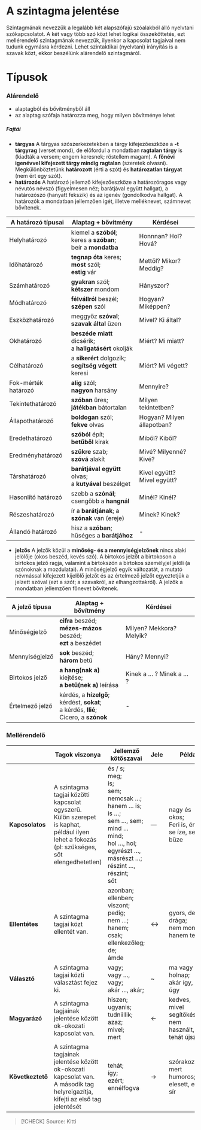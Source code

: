 # A szintagma jelentése

Szintagmának nevezzük a legalább két alapszófajú szóalakból álló nyelvtani szókapcsolatot.
A két vagy több szó közt lehet logikai összeköttetés, ezt mellérendelő szintagmának nevezzük, ilyenkor a kapcsolat tagjaival nem tudunk egymásra kérdezni.
Lehet szintaktikai (nyelvtani) irányítás is a szavak közt, ekkor beszélünk alárendelő szintagmáról.

# Típusok

### Alárendelő

- alaptagból és bővítményből áll
- az alaptag szófaja határozza meg, hogy milyen bővítménye lehet

##### Fajtái

- **tárgyas**
	A tárgyas szószerkezetekben a tárgy kifejezőeszköze a **-t tárgyrag** (verset mond), de előfordul a mondatban **ragtalan tárgy** is (kiadták a versem; engem keresnek; röstellem magam). A **főnévi igenévvel kifejezett tárgy mindig ragtalan** (szeretek olvasni). Megkülönböztetünk **határozott** (érti a szót) és **határozatlan tárgyat** (nem ért egy szót).
- **határozós**
	A határozó jellemző kifejezőeszköze a határozóragos vagy névutós névszó (figyelmesen néz; barátjával együtt hallgat), a határozószó (hanyatt fekszik) és az igenév (gondolkodva hallgat). A határozók a mondatban jellemzően igét, illetve melléknevet, számnevet bővítenek.

| A határozó típusai  | Alaptag + bővítmény                                                | Kérdései                    |
| ------------------- | ------------------------------------------------------------------ | --------------------------- |
| Helyhatározó        | kiemel a **szóból**;<br>keres a **szóban**;<br>beír a **mondatba** | Honnnan? Hol? Hová?         |
| Időhatározó         | **tegnap óta** keres;<br>**most** szól;<br>**estig** vár           | Mettől? Mikor? Meddig?      |
| Számhatározó        | **gyakran** szól;<br>**kétszer** mondom                            | Hányszor?                   |
| Módhatározó         | **félvállról** beszél;<br>**szépen** szól                          | Hogyan? Miképpen?           |
| Eszközhatározó      | meggyőz **szóval**;<br>**szavak által** üzen                       | Mivel? Ki által?            |
| Okhatározó          | **beszéde miatt** dicsérik;<br>a **hallgatásért** okolják          | Miért? Mi miatt?            |
| Célhatározó         | a **sikerért** dolgozik;<br>**segítség végett** keresi             | Miért? Mi végett?           |
| Fok-mérték határozó | **alig** szól;<br>**nagyon** harsány                               | Mennyire?                   |
| Tekintethatározó    | **szóban** üres;<br>**játékban** bátortalan                        | Milyen tekintetben?         |
| Állapothatározó     | **boldogan** szól;<br>**fekve** olvas                              | Hogyan? Milyen állapotban?  |
| Eredethatározó      | **szóból** épít;<br>**betűből** kirak                              | Miből? Kiből?               |
| Eredményhatározó    | **szűkre** szab;<br>**szóvá** alakít                               | Mivé? Milyenné? Kivé?       |
| Társhatározó        | **barátjával együtt** olvas;<br>a **kutyával** beszélget           | Kivel együtt? Mivel együtt? |
| Hasonlító határozó  | szebb a **szónál**;<br>csengőbb a **hangnál**                      | Minél? Kinél?               |
| Részeshatározó      | ír a **barátjának**; a **szónak** van (ereje)                      | Minek? Kinek?               |
| Állandó határozó    | hisz a **szóban**;<br>hűséges a **barátjához**                     | -                           |
- **jelzős**
	A jelzők közül a **minőség- és a mennyiségjelzőnek** nincs alaki jelölője (okos beszéd, kevés szó). A birtokos jelzőt a birtokoson a birtokos jelző ragja, valamint a birtokszón a birtokos személyjel jelöli (a szónoknak a mozdulatai). A minőségjelző egyik változatát, a mutató névmással kifejezett kijelölő jelzőt és az értelmező jelzőt egyeztetjük a jelzett szóval (ezt a szót; a szavakról, az elhangzottakról). A jelzők a mondatban jellemzően főnevet bővítenek. 

| A jelző típusa  | Alaptag + bővítmény                                                                          | Kérdései                 |
| --------------- | -------------------------------------------------------------------------------------------- | ------------------------ |
| Minőségjelző    | **cifra** beszéd;<br>**mézes-mázos** beszéd;<br>**ezt** a beszédet                           | Milyen? Mekkora? Melyik? |
| Mennyiségjelző  | **sok** beszéd;<br>**három** betű                                                            | Hány? Mennyi?            |
| Birtokos jelző  | **a hang(nak a)** kiejtése;<br>**a betű(nek a)** leírása                                     | Kinek a … ? Minek a … ?  |
| Értelmező jelző | kérdés, a **hízelgő**;<br>kérdést, **sokat**;<br>a kérdés, **Ilié**;<br>Cicero, a **szónok** | -                        |
### Mellérendelő

|                  | Tagok viszonya                                                                                                                                 | Jellemző kötőszavai                                                                                                                                                         | Jele | Példa                                                    |
| ---------------- | ---------------------------------------------------------------------------------------------------------------------------------------------- | --------------------------------------------------------------------------------------------------------------------------------------------------------------------------- | ---- | -------------------------------------------------------- |
| **Kapcsolatos**  | A szintagma tagjai közötti kapcsolat egyszerű.<br>Külön szerepet is kaphat, például ilyen lehet a fokozás (pl: szükséges, sőt elengedhetetlen) | és / s;<br>meg;<br>is;<br>sem;<br>nemcsak …;<br>hanem … is;<br>is …;<br>sem …, sem;<br>mind … mind;<br>hol …, hol;<br>egyrészt …, másrészt …;<br>részint …, részint;<br>sőt | —    | nagy és okos;<br>Feri is, én is;<br>se íze, se bűze      |
| **Ellentétes**   | A szintagma tagjai közt ellentét van.                                                                                                          | azonban;<br>ellenben;<br>viszont;<br>pedig;<br>nem …;<br>hanem;<br>csak;<br>ellenkezőleg;<br>de;<br>ámde                                                                    | ↔    | gyors, de drága;<br>nem mondja, hanem teszi              |
| **Választó**     | A szintagma tagjai közti választást fejez ki.                                                                                                  | vagy;<br>vagy …, vagy;<br>akár …, akár;                                                                                                                                     | ~    | ma vagy holnap;<br>akár így, akár úgy                    |
| **Magyarázó**    | A szintagma tagjainak jelentése között ok-okozati kapcsolat van.                                                                               | hiszen;<br>ugyanis;<br>tudniillik;<br>azaz;<br>mivel;<br>mert                                                                                                               | ←    | kedves, mivel segítőkész;<br>nem használt, tehát újszerű |
| **Következtető** | A szintagma tagjainak jelentése között ok-okozati kapcsolat van.<br>A második tag helyreigazítja, kifejti az első tag jelentését               | tehát;<br>így;<br>ezért;<br>ennélfogva                                                                                                                                      | →    | szórakoztató, mert humoros;<br>elesett, ezért sír        |


> [!CHECK] Source: Kitti
